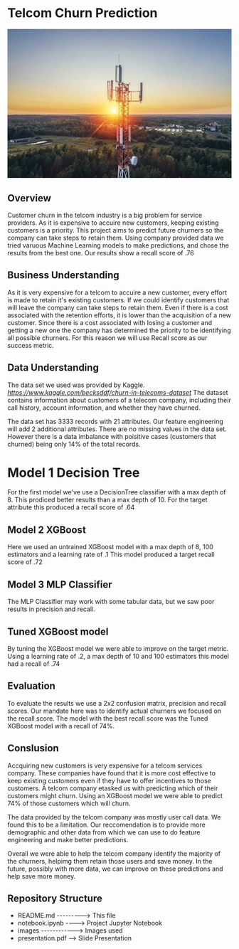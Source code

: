 # Telcom Churn Prediction

![alt text](images/AdobeStock_294948823.jpeg)

## Overview
Customer churn in the telcom industry is a big problem for service providers. As it is expensive to accuire new customers, keeping existing customers is a priority. This project aims to predict future churners so the company can take steps to retain them. Using company provided data we tried varuous Machine Learning models to 
make predictions, and chose the results from the best one. Our results show a recall score of .76

## Business Understanding
As it is very expensive for a telcom to accuire a new customer, every effort is made to retain it's existing customers. If we could identify customers that will leave the company can take steps to retain them. Even if there is a cost associated with the retention efforts, it is lower than the acquisition of a new customer.
Since there is a cost associated with losing a customer and getting a new one the company has determined the priority to be identifying all possible churners. For this reason we will use Recall score as our success metric.

## Data Understanding
The data set we used was provided by Kaggle. *https://www.kaggle.com/becksddf/churn-in-telecoms-dataset* 
The dataset contains information about customers of a telecom company, including their call history, 
account information, and whether they have churned. 

The data set has 3333 records with 21 attributes. Our feature engineering will add 2 additional attributes.
There are no missing values in the data set. However there is a data imbalance with poisitive cases (customers 
that churned) being only 14% of the total records.

# Model 1 Decision Tree
For the first model we've use a DecisionTree classifier with a max depth of 8. This prodiced better results than a max depth of 10.
For the target attribute this produced a recall score of .64

## Model 2 XGBoost
Here we used an untrained XGBoost model with a max depth of 8, 100 estimators and a learning rate of .1
This model produced a target recall score of .72

## Model 3 MLP Classifier
The MLP Classifier may work with some tabular data, but we saw poor results in precision and recall.

## Tuned XGBoost model
By tuning the XGBoost model we were able to improve on the target metric. Using a learning rate of .2, a max depth of 10 and 100 estimators this model had a recall of .74

## Evaluation
To evaluate the results we use a 2x2 confusion matrix, precision and recall scores. Our mandate here was to identify actual churners we focused on the recall score. The model with the best recall score was the Tuned XGBoost model with a recall of 74%.

## Conslusion
Accquiring new customers is very expensive for a telcom services company. These companies have found that it is more cost effective to keep existing customers even if they have to offer incentives to those customers. A telcom company etasked us with predicting which of their customers might churn. Using an XGBoost model we were able to predict 74% of those customers which will churn.

The data provided by the telcom company was mostly user call data. We found this to be a limitation. Our reccomendation is to provide more demographic and other data from which we can use to do feature engineering and make better predictions.

Overall we were able to help the telcom company identify the majority of the churners, helpimg them retain those users and save money. In the future, possibly with more data, we can improve on these predictions and help save more money.

## Repository Structure
* README.md ---------> This file
* notebook.ipynb ----> Project Jupyter Notebook
* images ------------> Images used
* presentation.pdf --> Slide Presentation